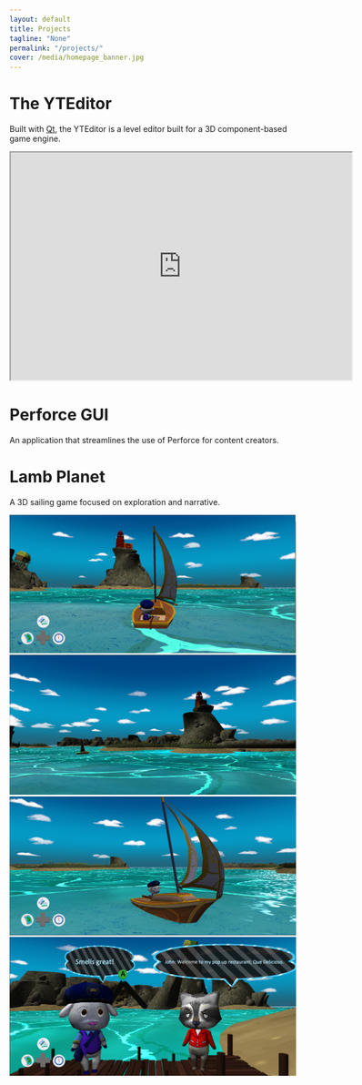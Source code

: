```yaml
---
layout: default
title: Projects
tagline: "None"
permalink: "/projects/"
cover: /media/homepage_banner.jpg
---
```


<h1 font-size="28px" margin-bottom="8px" margin-top="30px" align="left">
    The YTEditor
</h1>

<p>Built with <a href="https://www.qt.io/">Qt</a>, the YTEditor is a level editor built for a 3D component-based game engine.</p>

<iframe width="600" height="400"
  src="https://www.youtube.com/embed/iZywiUdcLMs">
</iframe>

<h1 font-size="28px" margin-bottom="8px" margin-top="130px" align="left">Perforce GUI</h1>
<p>An application that streamlines the use of Perforce for content creators.</p>

<h1 font-size="28px" margin-bottom="8px" margin-top="130px" align="left">Lamb Planet</h1>
<p>A 3D sailing game focused on exploration and narrative.</p>
<img src="/media/lambplanet/gameplay.png"/>
<img src="/media/lambplanet/wideshot.png"/>
<img src="/media/lambplanet/boat.png"/>
<img src="/media/lambplanet/dialogue.png"/>

<!-- please do not remove this line -->
<div style='display:none;'>
<a href='http://www.commercekitchen.com'>ipsum generator</a>
</div>
<!-- end whedon ipsum code -->